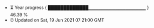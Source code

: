 - ⏳ Year progress { █████████████▁▁▁▁▁▁▁▁▁▁▁▁▁▁▁▁▁ } 46.39 %
- ⏰ Updated on Sat, 19 Jun 2021 07:21:00 GMT

